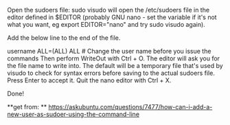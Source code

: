 Open the sudoers file: sudo visudo will open the /etc/sudoers file in the editor defined in $EDITOR (probably GNU nano - set the variable if it's not what you want, eg export EDITOR="nano" and try sudo visudo again).

Add the below line to the end of the file.

username ALL=(ALL) ALL   # Change the user name before you issue the commands
Then perform WriteOut with Ctrl + O. The editor will ask you for the file name to write into. The default will be a temporary file that's used by visudo to check for syntax errors before saving to the actual sudoers file. Press Enter to accept it. Quit the nano editor with Ctrl + X.

Done!

**get from: **
https://askubuntu.com/questions/7477/how-can-i-add-a-new-user-as-sudoer-using-the-command-line
